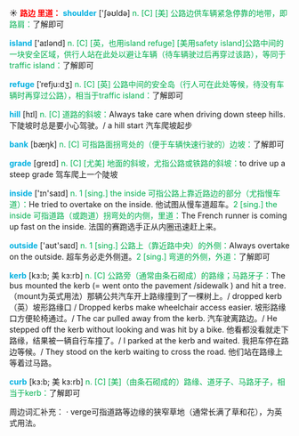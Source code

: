 ☀ <font color="red">**路边 里道：**</font>
<font color="sky blue">**shoulder**</font> ['ʃəʊldə] 
<font color="#00b050">n. [C] [美] 公路边供车辆紧急停靠的地带，即路肩：</font>了解即可

<font color="sky blue">**island**</font> ['aɪlənd] 
<font color="#00b050">n. [C] [英，也用island refuge] [美用safety island]公路中间的一块安全区域，供行人站在此处以避让车辆（待车辆驶过后再穿过该路），等同于traffic island：</font>了解即可
           
<font color="sky blue">**refuge**</font> [ˈrefju:dʒ]
<font color="#00b050">n. [C] [英] 公路中间的安全岛（行人可在此处等候，待没有车辆时再穿过公路），相当于traffic island：</font>了解即可

<font color="sky blue">**hill**</font> [hɪl] 
<font color="#00b050">n. [C] 道路的斜坡：</font>Always take care when driving down steep hills. 下陡坡时总是要小心驾驶。/ a hill start 汽车爬坡起步

<font color="sky blue">**bank**</font> [bæŋk] 
<font color="#00b050">n. [C] 可指路面拐弯处的（便于车辆快速行驶的）边坡：</font>了解即可 

<font color="sky blue">**grade**</font> [ɡreɪd] 
<font color="#00b050">n. [C] [尤美] 地面的斜坡，尤指公路或铁路的斜坡：</font>to drive up a steep grade 驾车爬上一个陡坡

<font color="sky blue">**inside**</font> ['ɪn'saɪd] 
<font color="#00b050">n. 1 [sing.] the inside 可指公路上靠近路边的部分（尤指慢车道）：</font>He tried to overtake on the inside. 他试图从慢车道超车。<font color="#00b050">2 [sing.] the inside 可指道路（或跑道）拐弯处的内侧，里道：</font>The French runner is coming up fast on the inside. 法国的赛跑选手正从内圈迅速赶上来。

<font color="sky blue">**outside**</font> ['aʊt'saɪd] 
<font color="#00b050">n. 1 [sing.] 公路上（靠近路中央）的外侧：</font>Always overtake on the outside. 超车务必走外侧道。<font color="#00b050">2 [sing.] 弯道的外侧，外道：</font>了解即可
                      
<font color="sky blue">**kerb**</font> [kɜ:b; 美 kɜ:rb]
<font color="#00b050">n. [C] 公路旁（通常由条石砌成）的路缘；马路牙子：</font>The bus mounted the kerb (= went onto the pavement /sidewalk ) and hit a tree.（mount为英式用法）那辆公共汽车开上路缘撞到了一棵树上。/ dropped kerb（英）坡形路缘口 / Dropped kerbs make wheelchair access easier. 坡形路缘口方便轮椅通过。/ The car pulled away from the kerb. 汽车驶离路边。/ He stepped off the kerb without looking and was hit by a bike. 他看都没看就走下路缘，结果被一辆自行车撞了。/ I parked at the kerb and waited. 我把车停在路边等候。/ They stood on the kerb waiting to cross the road. 他们站在路缘上等着过马路。

<font color="sky blue">**curb**</font> [kɜ:b; 美 kɜ:rb]
<font color="#00b050">n. [C] [美]（由条石砌成的）路缘、道牙子、马路牙子，相当于kerb：</font>了解即可

周边词汇补充：
· verge可指道路等边缘的狭窄草地（通常长满了草和花），为英式用法。
